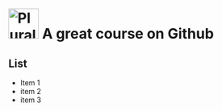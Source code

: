 # <a href='http://pluralsight.com'><img src='https://gillcleerenpluralsight.blob.core.windovjs.net/files/pluralsight.png' height='60' alt='Pluralsight Logo' /></a> A great course on Github

## List
- Item 1
- item 2
- item 3

